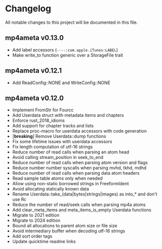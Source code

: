 # Changelog

All notable changes to this project will be documented in this file.

## mp4ameta v0.13.0

- Add label accessors (`----:com.apple.iTunes:LABEL`)
- Make write_to function generic over a StorageFile trait

## mp4ameta v0.12.1

- Add ReadConfig::NONE and WriteConfig::NONE

## mp4ameta v0.12.0

- Implement FromStr for Fourcc
- Add Userdata struct with metadata items and chapters
- Enforce rust_2018_idioms
- Add support for chapter tracks and lists
- Replace proc-macro for userdata accessors with code generation
- [**breaking**] Remove Userdata::dump functions
- Fix some lifetime issues with userdata accessors
- Fix length computation of utf-16 strings
- Reduce number of read calls when parsing an atom head
- Avoid calling stream_position in seek_to_end
- Reduce number of read calls when parsing atom version and flags
- Reduce number number syscalls when parsing mvhd, tkhd, mdhd
- Reduce number of read calls when parsing data atom headers
- Read sample table atoms only when needed
- Allow using non-static borrowed strings in FreeformIdent
- Avoid allocating statically known data
- Rename Userdata::take_(data|bytes|strings|images) as into_* and don't use Rc
- Reduce the number of read/seek calls when parsing mp4a atoms
- Add clear_meta_items and meta_items_is_empty Userdata functions
- Migrate to 2021 edition
- Migrate to 2024 edition
- Bound all allocations to parent atom size or file size
- Avoid intermediary buffer when decoding utf-16 strings
- Add sort order tags
- Update quicktime readme links

